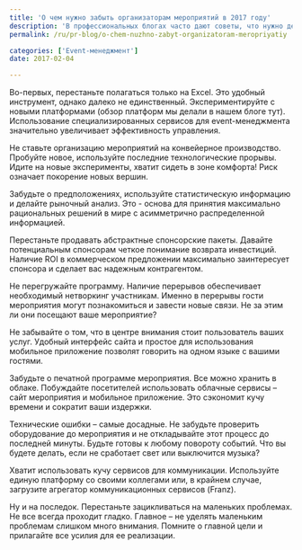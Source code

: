 ```yaml
---
title: 'О чем нужно забыть организаторам мероприятий в 2017 году'
description: 'В профессиональных блогах часто дают советы, что нужно делать организатором мероприятий. Однако никто не говорит, что делать не нужно. Ниже PR-агентство «Полилог» делится мыслями по этому поводу. Во-первых, перестаньте полагаться только на Excel. Это удобный инструмент, однако далеко не единственный. Экспериментируйте с новыми платформами (обзор платформ мы делали в нашем'
permalink: /ru/pr-blog/o-chem-nuzhno-zabyt-organizatoram-meropriyatiy

categories: ['Event-менеджмент']
date: 2017-02-04

---
```

<p>Во-первых, перестаньте полагаться только на Excel. Это удобный инструмент, однако далеко не единственный. Экспериментируйте с новыми платформами (обзор платформ мы делали в нашем блоге тут). Использование специализированных сервисов для event-менеджмента значительно увеличивает эффективность управления.</p>
<p>Не ставьте организацию мероприятий на конвейерное производство. Пробуйте новое, используйте последние технологические прорывы. Идите на новые эксперименты, хватит сидеть в зоне комфорта! Риск означает покорение новых вершин.</p>
<p>Забудьте о предположениях, используйте статистическую информацию и делайте рыночный анализ. Это - основа для принятия максимально рациональных решений в мире с асимметрично распределенной информацией.</p>
<p>Перестаньте продавать абстрактные спонсорские пакеты. Давайте потенциальным спонсорам четкое понимание возврата инвестиций. Наличие ROI в коммерческом предложении максимально заинтересует спонсора и сделает вас надежным контрагентом.</p>
<p>Не перегружайте программу. Наличие перерывов обеспечивает необходимый нетворкинг участникам. Именно в перерывы гости мероприятия могут познакомиться и завести новые связи. Не за этим ли они посещают ваше мероприятие?</p>
<p>Не забывайте о том, что в центре внимания стоит пользователь ваших услуг. Удобный интерфейс сайта и простое для использования мобильное приложение позволят говорить на одном языке с вашими гостями.</p>
<p>Забудьте о печатной программе мероприятия. Все можно хранить в облаке. Побуждайте посетителей использовать облачные сервисы &ndash; сайт мероприятия и мобильное приложение. Это сэкономит кучу времени и сократит ваши издержки.</p>
<p>Технические ошибки &ndash; самые досадные. Не забудьте проверить оборудование до мероприятия и не откладывайте этот процесс до последней минуты. Будьте готовы к любому повороту событий. Что вы будете делать, если не сработает свет или выключится музыка?</p>
<p>Хватит использовать кучу сервисов для коммуникации. Используйте единую платформу со своими коллегами или, в крайнем случае, загрузите агрегатор коммуникационных сервисов (Franz).</p>
<p>Ну и на последок. Перестаньте зацикливаться на маленьких проблемах. Не все всегда проходит гладко. Главное &ndash; не уделять маленьким проблемам слишком много внимания. Помните о главной цели и прилагайте все усилия для ее реализации.</p>

